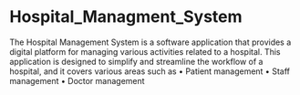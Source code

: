 # Hospital_Managment_System

The Hospital Management System is a software application that provides a digital platform for managing various activities related to a hospital.
This application is designed to simplify and streamline the workflow of a hospital, and it covers various areas such as 
    • Patient management 
    • Staff management
    • Doctor management 

